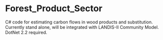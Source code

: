 # Forest_Product_Sector
C# code for estimating carbon flows in wood products and substitution. Currently stand alone, will be integrated with LANDIS-II Community Model. DotNet 2.2 required.
